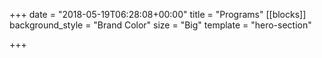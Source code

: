 +++
date = "2018-05-19T06:28:08+00:00"
title = "Programs"
[[blocks]]
background_style = "Brand Color"
size = "Big"
template = "hero-section"

+++
